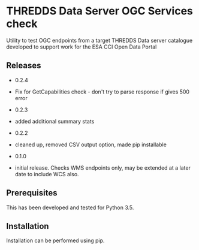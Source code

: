 THREDDS Data Server OGC Services check
======================================
Utility to test OGC endpoints from a target THREDDS Data server catalogue 
developed to support work for the ESA CCI Open Data Portal

Releases
--------
 * 0.2.4
  - Fix for GetCapabilities check - don't try to parse response if gives 500
    error 
 * 0.2.3
  - added additional summary stats
 * 0.2.2
  - cleaned up, removed CSV output option, made pip installable
 * 0.1.0
  - initial release.  Checks WMS endpoints only, may be extended at a later date
  to include WCS also.
  
Prerequisites
-------------
This has been developed and tested for Python 3.5.

Installation
------------
Installation can be performed using pip.
